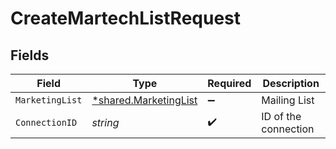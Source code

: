 # CreateMartechListRequest


## Fields

| Field                                                         | Type                                                          | Required                                                      | Description                                                   |
| ------------------------------------------------------------- | ------------------------------------------------------------- | ------------------------------------------------------------- | ------------------------------------------------------------- |
| `MarketingList`                                               | [*shared.MarketingList](../../models/shared/marketinglist.md) | :heavy_minus_sign:                                            | Mailing List                                                  |
| `ConnectionID`                                                | *string*                                                      | :heavy_check_mark:                                            | ID of the connection                                          |
